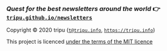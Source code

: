 ### _Quest for the best newsletters around the world_ :point_right: [`tripu.github.io/newsletters`](https://tripu.github.io/newsletters/)

Copyright &copy; 2020 tripu ([`t@tripu.info`](mailto:t@tripu.info), [`https://tripu.info`](https://tripu.info/))

This project is licenced [under the terms of the MIT licence](https://github.com/tripu/newsletters/blob/master/LICENSE.md)
